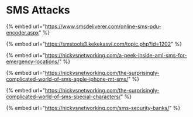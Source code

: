 # SMS Attacks





{% embed url="https://www.smsdeliverer.com/online-sms-pdu-encoder.aspx" %}

{% embed url="https://smstools3.kekekasvi.com/topic.php?id=1202" %}

{% embed url="https://nickvsnetworking.com/a-peek-inside-aml-sms-for-emergency-locations/" %}

{% embed url="https://nickvsnetworking.com/the-surprisingly-complicated-world-of-sms-apple-iphone-mt-sms/" %}

{% embed url="https://nickvsnetworking.com/the-surprisingly-complicated-world-of-sms-special-characters/" %}

{% embed url="https://nickvsnetworking.com/sms-security-banks/" %}

